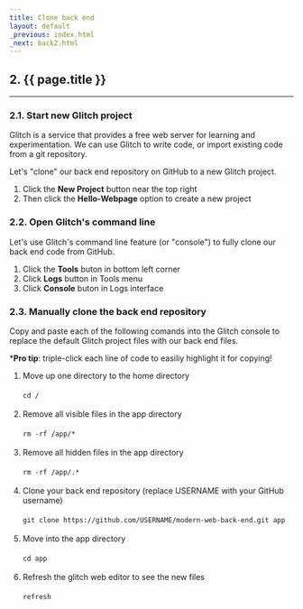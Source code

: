 ```yaml
---
title: Clone back end
layout: default
_previous: index.html
_next: back2.html
---
```


## 2. {{ page.title }}

---

### 2.1. Start new Glitch project

Glitch is a service that provides a free web server for learning and experimentation. We can use Glitch to write code, or import existing code from a git repository.

Let's "clone" our back end repository on GitHub to a new Glitch project.

1. Click the **New Project** button near the top right
2. Then click the **Hello-Webpage** option to create a new project

### 2.2. Open Glitch's command line

Let's use Glitch's command line feature (or "console") to fully clone our back end code from GitHub.

1. Click the **Tools** buton in bottom left corner
2. Click **Logs** button in Tools menu
3. Click **Console** buton in Logs interface

### 2.3. Manually clone the back end repository

Copy and paste each of the following comands into the Glitch console to replace the default Glitch project files with our back end files.

\***Pro tip**: triple-click each line of code to easiliy highlight it for copying!

<ol>
  <li>Move up one directory to the home directory<br><br><code>cd /</code><br><br></li>
  <li>Remove all visible files in the app directory<br><br><code>rm -rf /app/*</code><br><br></li>
  <li>Remove all hidden files in the app directory<br><br><code>rm -rf /app/.*</code><br><br></li>
  <li>Clone your back end repository (replace USERNAME with your GitHub username)<br><br><code>git clone https://github.com/USERNAME/modern-web-back-end.git app</code><br><br></li>
  <li>Move into the app directory<br><br><code>cd app</code><br><br></li>
  <li>Refresh the glitch web editor to see the new files<br><br><code>refresh</code><br><br></li>
</ol>
